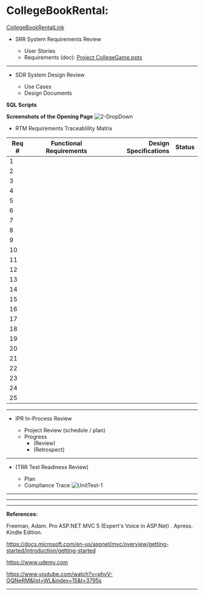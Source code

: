 # CollegeBookRental:



[CollegeBookRentalLink](https://collegebookrentaldonnyves.azurewebsites.net/)
- SRR  System Requirements Review

	- User Stories
  - Requirements (doc): [Project CollegeGame.pptx](https://github.com/donnyves/CollegeBookRental/files/3076989/Project.CollegeGame.pptx)
---
- SDR  System Design Review

	- Use Cases
  - Design Documents


**SQL Scripts**


  
**Screenshots of the Opening Page**
![2-DropDown](https://user-images.githubusercontent.com/40510674/56087217-5255e680-5e1b-11e9-8c94-f01bd8417a5b.PNG)
  - RTM  Requirements Traceablility Matrix
  
|Req #|Functional Requirements|Design Specifications| Status|
| ------------- |:-------------:| -----:| --------|
|1|    |      |         |
|2|    |      |         |
|3|    |      |         |
|4|    |      |         |
|5|    |      |         |
|6|    |      |         |
|7|    |      |         |
|8|    |      |         |
|9|    |      |         |
|10|    |      |         |
|11|    |      |         |
|12|    |      |         |
|13|    |      |         |
|14|    |      |         |
|15|    |      |         |
|16|    |      |         |
|17|    |      |         |
|18|    |      |         |
|19|    |      |         |
|20|    |      |         |
|21|    |      |         |
|22|    |      |         |
|23|    |      |         |
|24|    |      |         |
|25|    |      |         |

  
---
- IPR   In-Process Review

	- Project Review (schedule / plan)
  - Progress
    - (Review)
    - (Retrospect)
---
- (TRR  Test Readiness Review)

	- Plan
  - Compliance Trace
  ![UnitTest-1](https://user-images.githubusercontent.com/40510674/56087261-09eaf880-5e1c-11e9-8e34-7d2a8d43a277.PNG)
---





---




---








**References:**





Freeman, Adam. Pro ASP.NET MVC 5 (Expert's Voice in ASP.Net) . Apress. Kindle Edition.




https://docs.microsoft.com/en-us/aspnet/mvc/overview/getting-started/introduction/getting-started




https://www.udemy.com



https://www.youtube.com/watch?v=phyV-OQNeRM&list=WL&index=15&t=3795s





---
